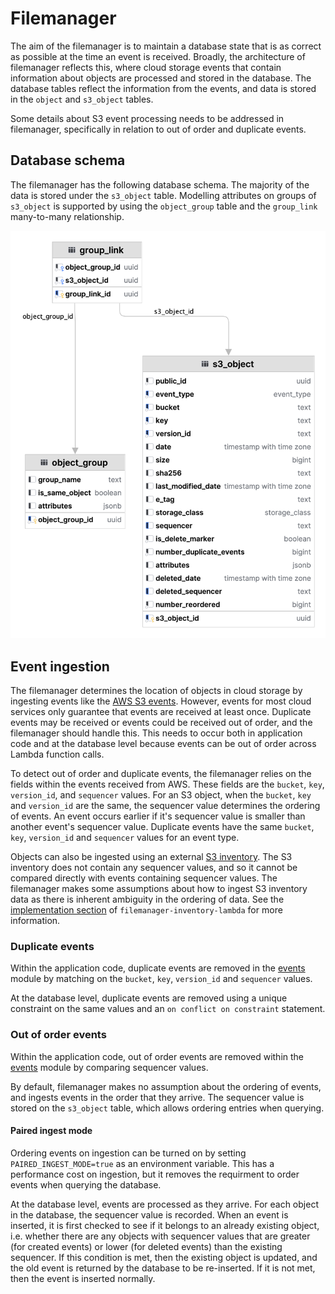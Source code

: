 # Filemanager

The aim of the filemanager is to maintain a database state that is as correct as possible at the time an event is received.
Broadly, the architecture of filemanager reflects this, where cloud storage events that contain information about objects
are processed and stored in the database. The database tables reflect the information from the events, and data is stored
in the `object` and `s3_object` tables.

Some details about S3 event processing needs to be addressed in filemanager, specifically in relation to out of order
and duplicate events.

## Database schema

The filemanager has the following database schema. The majority of the data is stored under the `s3_object` table. Modelling
attributes on groups of `s3_object` is supported by using the `object_group` table and the `group_link` many-to-many relationship.

![filemanager_schema.png](filemanager_schema.png)

## Event ingestion

The filemanager determines the location of objects in cloud storage by ingesting events like the [AWS S3 events][s3-events].
However, events for most cloud services only guarantee that events are received at least once. Duplicate events may be received
or events could be received out of order, and the filemanager should handle this. This needs to occur both in application
code and at the database level because events can be out of order across Lambda function calls.

To detect out of order and duplicate events, the filemanager relies on the fields within the events received from AWS.
These fields are the `bucket`, `key`, `version_id`, and `sequencer` values. For an S3 object, when the `bucket`, `key`
and `version_id` are the same, the sequencer value determines the ordering of events. An event occurs earlier if it's
sequencer value is smaller than another event's sequencer value. Duplicate events have the same `bucket`, `key`,
`version_id` and `sequencer` values for an event type.

Objects can also be ingested using an external [S3 inventory][s3-inventory]. The S3 inventory does not contain any 
sequencer values, and so it cannot be compared directly with events containing sequencer values. The filemanager makes
some assumptions about how to ingest S3 inventory data as there is inherent ambiguity in the ordering of data.
See the [implementation section][inventory-implementation] of `filemanager-inventory-lambda` for more information.

### Duplicate events

Within the application code, duplicate events are removed in the [events] module by matching on the `bucket`, `key`,
`version_id` and `sequencer` values.

At the database level, duplicate events are removed using a unique constraint on the same values and an
`on conflict on constraint` statement.

### Out of order events

Within the application code, out of order events are removed within the [events] module by comparing sequencer values.

By default, filemanager makes no assumption about the ordering of events, and ingests events in the order that they arrive.
The sequencer value is stored on the `s3_object` table, which allows ordering entries when querying.

#### Paired ingest mode
Ordering events on ingestion can be turned on by setting `PAIRED_INGEST_MODE=true` as an environment variable. This has
a performance cost on ingestion, but it removes the requirment to order events when querying the database.

At the database level, events are processed as they arrive. For each object in the database, the sequencer value is
recorded. When an event is inserted, it is first checked to see if it belongs to an already existing object, i.e. whether
there are any objects with sequencer values that are greater (for created events) or lower (for deleted events) than the
existing sequencer. If this condition is met, then the existing object is updated, and the old event is returned by the
database to be re-inserted. If it is not met, then the event is inserted normally.

[events]: ../filemanager/src/events
[s3-events]: https://docs.aws.amazon.com/AmazonS3/latest/userguide/EventNotifications.html
[s3-inventory]: https://docs.aws.amazon.com/AmazonS3/latest/userguide/storage-inventory.html
[inventory-implementation]: ../filemanager-inventory-lambda/README.md#implementation